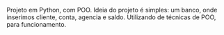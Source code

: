 Projeto em Python, com POO.
Ideia do projeto é simples: um banco, onde inserimos cliente, conta, agencia e saldo.
Utilizando de técnicas de POO, para funcionamento.
